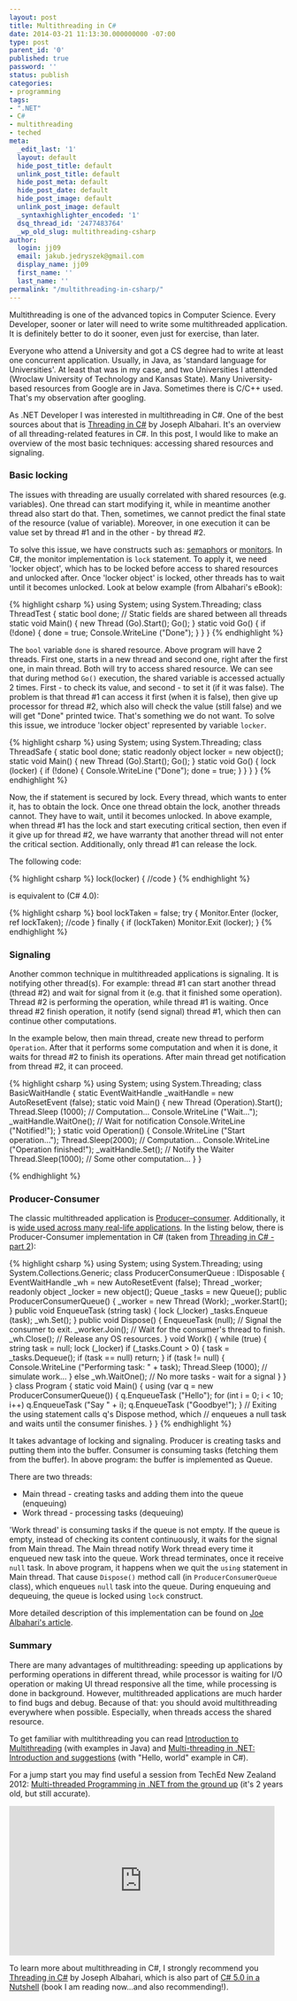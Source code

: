 ```yaml
---
layout: post
title: Multithreading in C#
date: 2014-03-21 11:13:30.000000000 -07:00
type: post
parent_id: '0'
published: true
password: ''
status: publish
categories:
- programming
tags:
- ".NET"
- C#
- multithreading
- teched
meta:
  _edit_last: '1'
  layout: default
  hide_post_title: default
  unlink_post_title: default
  hide_post_meta: default
  hide_post_date: default
  hide_post_image: default
  unlink_post_image: default
  _syntaxhighlighter_encoded: '1'
  dsq_thread_id: '2477483764'
  _wp_old_slug: multithreading-csharp
author:
  login: jj09
  email: jakub.jedryszek@gmail.com
  display_name: jj09
  first_name: ''
  last_name: ''
permalink: "/multithreading-in-csharp/"
---
```

<p>Multithreading is one of the advanced topics in Computer Science. Every Developer, sooner or later will need to write some multithreaded application. It is definitely better to do it sooner, even just for exercise, than later.</p>
<p>Everyone who attend a University and got a CS degree had to write at least one concurrent application. Usually, in Java, as 'standard language for Universities'. At least that was in my case, and two Universities I attended (Wroclaw University of Technology and Kansas State). Many University-based resources from Google are in Java. Sometimes there is C/C++ used. That's my observation after googling.</p>
<p>As .NET Developer I was interested in multithreading in C#. One of the best sources about that is <a href="http://www.albahari.com/threading/">Threading in C#</a> by Joseph Albahari. It's an overview of all threading-related features in C#. In this post, I would like to make an overview of the most basic techniques: accessing shared resources and signaling.</p>
<h3>Basic locking</h3>
<p>The issues with threading are usually correlated with shared resources (e.g. variables). One thread can start modifying it, while in meantime another thread also start do that. Then, sometimes, we cannot predict the final state of the resource (value of variable). Moreover, in one execution it can be value set by thread #1 and in the other - by thread #2.</p>
<p>To solve this issue, we have constructs such as: <a href="http://en.wikipedia.org/wiki/Semaphore_(programming)">semaphors</a> or <a href="http://en.wikipedia.org/wiki/Monitor_(synchronization)">monitors</a>. In C#, the monitor implementation is <code>lock</code> statement. To apply it, we need 'locker object', which has to be locked before access to shared resources and unlocked after. Once 'locker object' is locked, other threads has to wait until it becomes unlocked. Look at below example (from Albahari's eBook):</p>
{% highlight csharp %}
using System;
using System.Threading;
class ThreadTest
{
  static bool done;    // Static fields are shared between all threads
  static void Main()
  {
    new Thread (Go).Start();
    Go();
  }
  static void Go()
  {
    if (!done) { done = true; Console.WriteLine (&quot;Done&quot;); }
  }
}
{% endhighlight %}

<p>The <code>bool</code> variable <code>done</code> is shared resource. Above program will have 2 threads. First one, starts in a new thread and second one, right after the first one, in main thread. Both will try to access shared resource. We can see that during method <code>Go()</code> execution, the shared variable is accessed actually 2 times. First - to check its value, and second - to set it (if it was false). The problem is that thread #1 can access it first (when it is false), then give up processor for thread #2, which also will check the value (still false) and we will get "Done" printed twice. That's something we do not want. To solve this issue, we introduce 'locker object' represented by variable <code>locker</code>.

{% highlight csharp %}
using System;
using System.Threading;
class ThreadSafe
{
  static bool done;
  static readonly object locker = new object();
  static void Main()
  {
    new Thread (Go).Start();
    Go();
  }
  static void Go()
  {
    lock (locker)
    {
      if (!done) { Console.WriteLine (&quot;Done&quot;); done = true; }
    }
  }
}
{% endhighlight %}

<p>Now, the if statement is secured by lock. Every thread, which wants to enter it, has to obtain the lock. Once one thread obtain the lock, another threads cannot. They have to wait, until it becomes unlocked. In above example, when thread #1 has the lock and start executing critical section, then even if it give up for thread #2, we have warranty that another thread will not enter the critical section. Additionally, only thread #1 can release the lock.</p>
<p>The following code:</p>

{% highlight csharp %}
lock(locker)
{
    //code
}
{% endhighlight %}

<p>is equivalent to (C# 4.0):</p>

{% highlight csharp %}
bool lockTaken = false;
try
{
  Monitor.Enter (locker, ref lockTaken);
  //code
}
finally { if (lockTaken) Monitor.Exit (locker); }
{% endhighlight %}

<h3>Signaling</h3>
<p>Another common technique in multithreaded applications is signaling. It is notifying other thread(s). For example: thread #1 can start another thread (thread #2) and wait for signal from it (e.g. that it finished some operation). Thread #2 is performing the operation, while thread #1 is waiting. Once thread #2 finish operation, it notify (send signal) thread #1, which then can continue other computations.</p>
<p>In the example below, then main thread, create new thread to perform <code>Operation</code>. After that it performs some computation and when it is done, it waits for thread #2 to finish its operations. After main thread get notification from thread #2, it can proceed.</p>

{% highlight csharp %}
using System;
using System.Threading;
class BasicWaitHandle
{
  static EventWaitHandle _waitHandle = new AutoResetEvent (false);
  static void Main()
  {
    new Thread (Operation).Start();
    Thread.Sleep (1000);                  // Computation...
    Console.WriteLine (&quot;Wait...&quot;);
    _waitHandle.WaitOne();                    // Wait for notification
    Console.WriteLine (&quot;Notified!&quot;);
  }
  static void Operation()
  {
    Console.WriteLine (&quot;Start operation...&quot;);
    Thread.Sleep(2000);               // Computation...
    Console.WriteLine (&quot;Operation finished!&quot;);
    _waitHandle.Set();                // Notify the Waiter
    Thread.Sleep(1000);         // Some other computation...
  }
}

{% endhighlight %}

<h3>Producer-Consumer</h3>
<p>The classic multithreaded application is <a href="http://en.wikipedia.org/wiki/Producer%E2%80%93consumer_problem">Producer–consumer</a>. Additionally, it is <a href="http://www.researchgate.net/post/In_which_area_of_Computer_Science_is_the_Producer_Consumer_Problem_applied_or_implemented">wide used across many real-life applications</a>. In the listing below, there is Producer-Consumer implementation in C# (taken from <a href="http://www.albahari.com/threading/part2.aspx#_WaitHandle_Producer_Consumer_Queue">Threading in C# - part 2</a>):</p>

{% highlight csharp %}
using System;
using System.Threading;
using System.Collections.Generic;
class ProducerConsumerQueue : IDisposable
{
  EventWaitHandle _wh = new AutoResetEvent (false);
  Thread _worker;
  readonly object _locker = new object();
  Queue<string> _tasks = new Queue<string>();
  public ProducerConsumerQueue()
  {
    _worker = new Thread (Work);
    _worker.Start();
  }
  public void EnqueueTask (string task)
  {
    lock (_locker) _tasks.Enqueue (task);
    _wh.Set();
  }
  public void Dispose()
  {
    EnqueueTask (null);     // Signal the consumer to exit.
    _worker.Join();         // Wait for the consumer's thread to finish.
    _wh.Close();            // Release any OS resources.
  }
  void Work()
  {
    while (true)
    {
      string task = null;
      lock (_locker)
        if (_tasks.Count > 0)
        {
          task = _tasks.Dequeue();
          if (task == null) return;
        }
      if (task != null)
      {
        Console.WriteLine (&quot;Performing task: &quot; + task);
        Thread.Sleep (1000);  // simulate work...
      }
      else
        _wh.WaitOne();         // No more tasks - wait for a signal
    }
  }
}
class Program
{
	static void Main()
	{
	  using (var q = new ProducerConsumerQueue())
	  {
	    q.EnqueueTask (&quot;Hello&quot;);
	    for (int i = 0; i < 10; i++) q.EnqueueTask (&quot;Say &quot; + i);
	    q.EnqueueTask (&quot;Goodbye!&quot;);
	  }
	  // Exiting the using statement calls q's Dispose method, which
	  // enqueues a null task and waits until the consumer finishes.
	}
}
{% endhighlight %}

<p>It takes advantage of locking and signaling. Producer is creating tasks and putting them into the buffer. Consumer is consuming tasks (fetching them from the buffer). In above program: the buffer is implemented as Queue. </p>
<p>There are two threads:</p>
<ul>
<li>Main thread - creating tasks and adding them into the queue (enqueuing)</li>
<li>Work thread - processing tasks (dequeuing)</li>
</ul>
<p>'Work thread' is consuming tasks if the queue is not empty. If the queue is empty, instead of checking its content continuously, it waits for the signal from Main thread. The Main thread notify Work thread every time it enqueued new task into the queue. Work thread terminates, once it receive <code>null</code> task. In above program, it happens when we quit the <code>using</code> statement in Main thread. That cause <code>Dispose()</code> method call (in <code>ProducerConsumerQueue</code> class), which enqueues <code>null</code> task into the queue. During enqueuing and dequeuing, the queue is locked using <code>lock</code> construct.</p>
<p>More detailed description of this implementation can be found on <a href="http://www.albahari.com/threading/part2.aspx#_WaitHandle_Producer_Consumer_Queue">Joe Albahari's article</a>.</p>
<h3>Summary</h3>
<p>There are many advantages of multithreading: speeding up applications by performing operations in different thread, while processor is waiting for I/O operation or making UI thread responsive all the time, while processing is done in background. However, multithreaded applications are much harder to find bugs and debug. Because of that: you should avoid multithreading everywhere when possible. Especially, when threads access the shared resource.</p>
<p>To get familiar with multithreading you can read <a href="http://www.devmanuals.com/tutorials/java/corejava/MultiThreading.html">Introduction to Multithreading</a> (with examples in Java) and <a href="http://www.yoda.arachsys.com/csharp/threads/">Multi-threading in .NET: Introduction and suggestions</a> (with "Hello, world" example in C#).</p>
<p>For a jump start you may find useful a session from TechEd New Zealand 2012: <a href="http://channel9.msdn.com/Events/TechEd/NewZealand/TechEd-New-Zealand-2012/DEV402">Multi-threaded Programming in .NET from the ground up</a> (it's 2 years old, but still accurate).</p>
<p><iframe style="height:270px;width:480px" src="http://channel9.msdn.com/Events/TechEd/NewZealand/TechEd-New-Zealand-2012/DEV402/player?w=480&amp;h=270" frameborder="0" scrolling="no"></iframe></p>
<p>To learn more about multithreading in C#, I strongly recommend you <a href="http://www.albahari.com/threading/">Threading in C#</a> by Joseph Albahari, which is also part of <a href="http://www.amazon.com/5-0-Nutshell-The-Definitive-Reference/dp/1449320104">C# 5.0 in a Nutshell</a> (book I am reading now...and also recommending!). </p>
